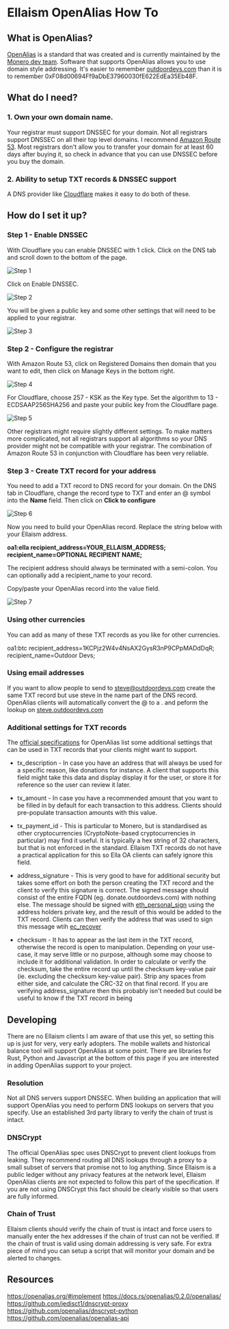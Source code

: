 <!-- TITLE: Ellaism OpenAlias Howto -->
<!-- SUBTITLE: A guide to setting up an OpenAlias DNS record for an Ellaism address -->

# Ellaism OpenAlias How To

## What is OpenAlias?

<a href="https://openalias.org">OpenAlias</a> is a standard that was created and is currently maintained by the <a href="https://forum.getmonero.org/">Monero dev team</a>. Software that supports OpenAlias allows you to use domain style addressing. It's easier to remember <a href="https://outdoordevs.com">outdoordevs.com</a> than it is to remember 0xF08d00694Ff9aDbE37960030fE622EdEa35Eb48F.


## What do I need?

### 1. Own your own domain name. 

Your registrar must support DNSSEC for your domain.  Not all registrars support DNSSEC on all their top level domains.  I recommend <a href="https://aws.amazon.com/route53/">Amazon Route 53</a>. Most registrars don't allow you to transfer your domain for at least 60 days after buying it, so check in advance that you can use DNSSEC before you buy the domain.

### 2. Ability to setup TXT records & DNSSEC support

A DNS provider like <a href="https://www.cloudflare.com/">Cloudflare</a> makes it easy to do both of these. 


## How do I set it up?


### Step 1 - Enable DNSSEC

With Cloudflare you can enable DNSSEC with 1 click. Click on the DNS tab and scroll down to the bottom of the page. 

![Step 1](/uploads/tutorials/step-1.png "Step 1")

Click on Enable DNSSEC.

![Step 2](/uploads/tutorials/step-2.png "Step 2")

You will be given a public key and some other settings that will need to be applied to your registrar.

![Step 3](/uploads/tutorials/step-3.png "Step 3")

### Step 2 - Configure the registrar
 
With Amazon Route 53, click on Registered Domains then domain that you want to edit, then click on Manage Keys in the bottom right.

![Step 4](/uploads/tutorials/step-4.png "Step 4")

For Cloudflare, choose 257 - KSK as the Key type. Set the algorithm to 13 - ECDSAAP256SHA256 and paste your public key from the Cloudflare page. 

![Step 5](/uploads/tutorials/step-5.png "Step 5")

Other registrars might require slightly different settings.  To make matters more complicated, not all registrars support all algorithms so your DNS provider might not be compatible with your registrar.  The combination of Amazon Route 53 in conjunction with Cloudflare has been very reliable.

### Step 3 - Create TXT record for your address

You need to add a TXT record to DNS record for your domain.  On the DNS tab in Cloudflare, change the record type to TXT and enter an @ symbol into the **Name** field.  Then click on **Click to configure**

![Step 6](/uploads/tutorials/step-6.png "Step 6")

Now you need to build your OpenAlias record. Replace the string below with your Ellaism address.

**oa1:ella recipient_address=YOUR_ELLAISM_ADDRESS; recipient_name=OPTIONAL RECIPIENT NAME;**

The recipient address should always be terminated with a semi-colon. You can optionally add a recipient_name to your record.

Copy/paste your OpenAlias record into the value field.

![Step 7](/uploads/tutorials/step-7.png "Step 7")

### Using other currencies

You can add as many of these TXT records as you like for other currencies.

oa1:btc recipient_address=1KCPjz2W4v4NsAX2GysR3nP9CPpMADdDqR; recipient_name=Outdoor Devs;


### Using email addresses

If you want to allow people to send to steve@outdoordevs.com create the same TXT record but use steve in the name part of the DNS record.  OpenAlias clients will automatically convert the @ to a . and peform the lookup on <a href="https://steve.outdoordevs.com">steve.outdoordevs.com</a>


### Additional settings for TXT records

The [official specifications](https://openalias.org/#extend) for OpenAlias list some additional settings that can be used in TXT records that your clients might want to support.

* tx_description - In case you have an address that will always be used for a specific reason, like donations for instance. A client that supports this field might take this data and display display it for the user, or store it for reference so the user can review it later.

* tx_amount - In case you have a recommended amount that you want to be filled in by default for each transaction to this address.  Clients should pre-populate transaction amounts with this value.

* tx_payment_id - This is particular to Monero, but is standardised as other cryptocurrencies (CryptoNote-based cryptocurrencies in particular) may find it useful. It is typically a hex string of 32 characters, but that is not enforced in the standard.  Ellaism TXT records do not have a practical application for this so Ella OA clients can safely ignore this field.

* address_signature - This is very good to have for additional security but takes some effort on both the person creating the TXT record and the client to verify this signature is correct. The signed message should consist of the entire FQDN (eg. donate.outdoordevs.com) with nothing else. The message should be signed with [eth_personal_sign](https://wiki.parity.io/JSONRPC-personal-module#personal_sign) using the address holders private key, and the result of this would be added to the TXT record.  Clients can then verify the address that was used to sign this message wtih [ec_recover](https://wiki.parity.io/JSONRPC-personal-module#personal_ecrecover)

* checksum - It has to appear as the last item in the TXT record, otherwise the record is open to manipulation. Depending on your use-case, it may serve little or no purpose, although some may choose to include it for additional validation. In order to calculate or verify the checksum, take the entire record up until the checksum key-value pair (ie. excluding the checksum key-value pair). Strip any spaces from either side, and calculate the CRC-32 on that final record.  If you are verifying address_signature then this probably isn't needed but could be useful to know if the TXT record in being 

## Developing

There are no Ellaism clients I am aware of that use this yet, so setting this up is just for very, very early adopters. The mobile wallets and historical balance tool will support OpenAlias at some point. There are libraries for Rust, Python and Javascript at the bottom of this page if you are interested in adding OpenAlias support to your project. 

### Resolution

Not all DNS servers support DNSSEC.  When building an application that will support OpenAlias you need to perform DNS lookups on servers that you specify.  Use an established 3rd party library to verify the chain of trust is intact.

### DNSCrypt

The official OpenAlias spec uses DNSCrypt to prevent client lookups from leaking. They recommend routing all DNS lookups through a proxy to a small subset of servers that promise not to log anything. Since Ellaism is a public ledger without any privacy features at the network level, Ellaism OpenAlias clients are not expected to follow this part of the specification.  If you are not using DNSCrypt this fact should be clearly visible so that users are fully informed.

### Chain of Trust

Ellaism clients should verify the chain of trust is intact and force users to manually enter the hex addresses if the chain of trust can not be verified. If the chain of trust is valid using domain addressing is very safe. For extra piece of mind you can setup a script that will monitor your domain and be alerted to changes.

## Resources

https://openalias.org/#implement
https://docs.rs/openalias/0.2.0/openalias/
https://github.com/jedisct1/dnscrypt-proxy
https://github.com/openalias/dnscrypt-python
https://github.com/openalias/openalias-api


